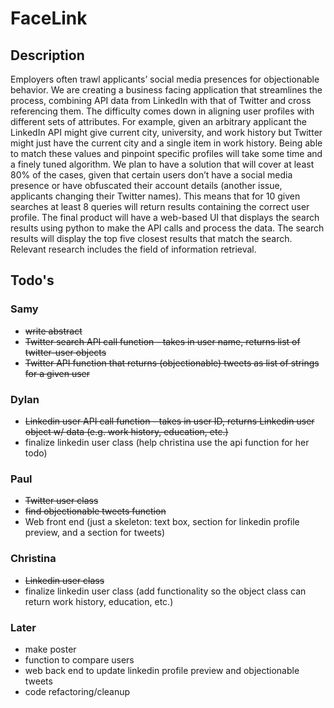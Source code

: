 # FaceLink

## Description
Employers often trawl applicants’ social media presences for objectionable behavior. We are creating a business facing application that streamlines the process, combining API data from LinkedIn with that of Twitter and cross referencing them. The difficulty comes down in aligning user profiles with different sets of attributes. For example, given an arbitrary applicant the LinkedIn API might give current city, university, and work history but Twitter might just have the current city and a single item in work history. Being able to match these values and pinpoint specific profiles will take some time and a finely tuned algorithm. We plan to have a solution that will cover at least 80% of the cases, given that certain users don’t have a social media presence or have obfuscated their account details (another issue, applicants changing their Twitter names). This means that for 10 given searches at least 8 queries will return results containing the correct user profile. The final product will have a web-based UI that displays the search results using python to make the API calls and process the data. The search results will display the top five closest results that match the search. Relevant research includes the field of information retrieval.

## Todo's

### Samy
* ~~write abstract~~
* ~~Twitter search API call function - takes in user name, returns list of twitter-user objects~~
* ~~Twitter API function that returns (objectionable) tweets as list of strings for a given user~~

### Dylan
* ~~Linkedin user API call function - takes in user ID, returns Linkedin user object w/ data (e.g. work history, education, etc.)~~
* finalize linkedin user class (help christina use the api function for her todo)

### Paul
* ~~Twitter user class~~
* ~~find objectionable tweets function~~
* Web front end (just a skeleton: text box, section for linkedin profile preview, and a section for tweets)

### Christina
* ~~Linkedin user class~~
* finalize linkedin user class (add functionality so the object class can return work history, education, etc.)

### Later
* make poster
* function to compare users
* web back end to update linkedin profile preview and objectionable tweets
* code refactoring/cleanup
